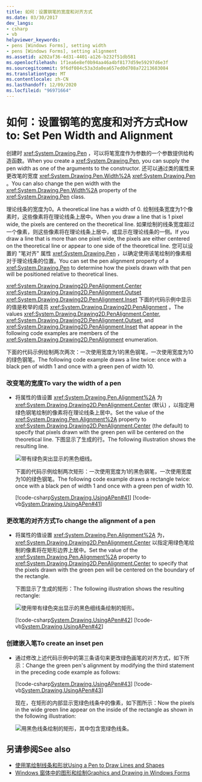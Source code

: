 ```yaml
---
title: 如何：设置钢笔的宽度和对齐方式
ms.date: 03/30/2017
dev_langs:
- csharp
- vb
helpviewer_keywords:
- pens [Windows Forms], setting width
- pens [Windows Forms], setting alignment
ms.assetid: a202af36-4d31-4401-a126-b232f51db581
ms.openlocfilehash: 1f1ea6e8ef0b94aa46a4bf8177d59e59297d6e3f
ms.sourcegitcommit: 9f6df084c53a3da0ea657ed0d708a72213683084
ms.translationtype: MT
ms.contentlocale: zh-CN
ms.lasthandoff: 12/09/2020
ms.locfileid: "96971664"
---
```

# <a name="how-to-set-pen-width-and-alignment"></a><span data-ttu-id="d39f0-102">如何：设置钢笔的宽度和对齐方式</span><span class="sxs-lookup"><span data-stu-id="d39f0-102">How to: Set Pen Width and Alignment</span></span>
<span data-ttu-id="d39f0-103">创建时 <xref:System.Drawing.Pen> ，可以将笔宽度作为参数的一个参数提供给构造函数。</span><span class="sxs-lookup"><span data-stu-id="d39f0-103">When you create a <xref:System.Drawing.Pen>, you can supply the pen width as one of the arguments to the constructor.</span></span> <span data-ttu-id="d39f0-104">还可以通过类的属性来更改笔的宽度 <xref:System.Drawing.Pen.Width%2A> <xref:System.Drawing.Pen> 。</span><span class="sxs-lookup"><span data-stu-id="d39f0-104">You can also change the pen width with the <xref:System.Drawing.Pen.Width%2A> property of the <xref:System.Drawing.Pen> class.</span></span>  
  
 <span data-ttu-id="d39f0-105">理论线条的宽度为0。</span><span class="sxs-lookup"><span data-stu-id="d39f0-105">A theoretical line has a width of 0.</span></span> <span data-ttu-id="d39f0-106">绘制线条宽度为1个像素时，这些像素将在理论线条上居中。</span><span class="sxs-lookup"><span data-stu-id="d39f0-106">When you draw a line that is 1 pixel wide, the pixels are centered on the theoretical line.</span></span> <span data-ttu-id="d39f0-107">如果绘制的线条宽度超过一个像素，则这些像素将在理论线条上居中，或显示在理论线条的一侧。</span><span class="sxs-lookup"><span data-stu-id="d39f0-107">If you draw a line that is more than one pixel wide, the pixels are either centered on the theoretical line or appear to one side of the theoretical line.</span></span> <span data-ttu-id="d39f0-108">您可以设置的 "笔对齐" 属性 <xref:System.Drawing.Pen> ，以确定使用该笔绘制的像素相对于理论线条的位置。</span><span class="sxs-lookup"><span data-stu-id="d39f0-108">You can set the pen alignment property of a <xref:System.Drawing.Pen> to determine how the pixels drawn with that pen will be positioned relative to theoretical lines.</span></span>  
  
 <span data-ttu-id="d39f0-109"><xref:System.Drawing.Drawing2D.PenAlignment.Center> <xref:System.Drawing.Drawing2D.PenAlignment.Outset> <xref:System.Drawing.Drawing2D.PenAlignment.Inset> 下面的代码示例中显示的值是枚举的成员 <xref:System.Drawing.Drawing2D.PenAlignment> 。</span><span class="sxs-lookup"><span data-stu-id="d39f0-109">The values <xref:System.Drawing.Drawing2D.PenAlignment.Center>, <xref:System.Drawing.Drawing2D.PenAlignment.Outset>, and <xref:System.Drawing.Drawing2D.PenAlignment.Inset> that appear in the following code examples are members of the <xref:System.Drawing.Drawing2D.PenAlignment> enumeration.</span></span>  
  
 <span data-ttu-id="d39f0-110">下面的代码示例绘制两次两次：一次使用宽度为1的黑色钢笔，一次使用宽度为10的绿色钢笔。</span><span class="sxs-lookup"><span data-stu-id="d39f0-110">The following code example draws a line twice: once with a black pen of width 1 and once with a green pen of width 10.</span></span>  
  
### <a name="to-vary-the-width-of-a-pen"></a><span data-ttu-id="d39f0-111">改变笔的宽度</span><span class="sxs-lookup"><span data-stu-id="d39f0-111">To vary the width of a pen</span></span>  
  
- <span data-ttu-id="d39f0-112">将属性的值设置 <xref:System.Drawing.Pen.Alignment%2A> 为 <xref:System.Drawing.Drawing2D.PenAlignment.Center> (默认) ，以指定用绿色钢笔绘制的像素将在理论线条上居中。</span><span class="sxs-lookup"><span data-stu-id="d39f0-112">Set the value of the <xref:System.Drawing.Pen.Alignment%2A> property to <xref:System.Drawing.Drawing2D.PenAlignment.Center> (the default) to specify that pixels drawn with the green pen will be centered on the theoretical line.</span></span> <span data-ttu-id="d39f0-113">下图显示了生成的行。</span><span class="sxs-lookup"><span data-stu-id="d39f0-113">The following illustration shows the resulting line.</span></span>  
  
     ![带有绿色突出显示的黑色细线。](./media/how-to-set-pen-width-and-alignment/green-pixels-centered-line.gif)  
  
     <span data-ttu-id="d39f0-115">下面的代码示例绘制两次矩形：一次使用宽度为1的黑色钢笔，一次使用宽度为10的绿色钢笔。</span><span class="sxs-lookup"><span data-stu-id="d39f0-115">The following code example draws a rectangle twice: once with a black pen of width 1 and once with a green pen of width 10.</span></span>  
  
     [!code-csharp[System.Drawing.UsingAPen#41](~/samples/snippets/csharp/VS_Snippets_Winforms/System.Drawing.UsingAPen/CS/Class1.cs#41)]
     [!code-vb[System.Drawing.UsingAPen#41](~/samples/snippets/visualbasic/VS_Snippets_Winforms/System.Drawing.UsingAPen/VB/Class1.vb#41)]  
  
### <a name="to-change-the-alignment-of-a-pen"></a><span data-ttu-id="d39f0-116">更改笔的对齐方式</span><span class="sxs-lookup"><span data-stu-id="d39f0-116">To change the alignment of a pen</span></span>  
  
- <span data-ttu-id="d39f0-117">将属性的值设置 <xref:System.Drawing.Pen.Alignment%2A> 为， <xref:System.Drawing.Drawing2D.PenAlignment.Center> 以指定用绿色笔绘制的像素将在矩形边界上居中。</span><span class="sxs-lookup"><span data-stu-id="d39f0-117">Set the value of the <xref:System.Drawing.Pen.Alignment%2A> property to <xref:System.Drawing.Drawing2D.PenAlignment.Center> to specify that the pixels drawn with the green pen will be centered on the boundary of the rectangle.</span></span>  
  
     <span data-ttu-id="d39f0-118">下图显示了生成的矩形：</span><span class="sxs-lookup"><span data-stu-id="d39f0-118">The following illustration shows the resulting rectangle:</span></span>
  
     ![使用带有绿色突出显示的黑色细线条绘制的矩形。](./media/how-to-set-pen-width-and-alignment/green-pixels-centered-rectangle.gif)  
  
     [!code-csharp[System.Drawing.UsingAPen#42](~/samples/snippets/csharp/VS_Snippets_Winforms/System.Drawing.UsingAPen/CS/Class1.cs#42)]
     [!code-vb[System.Drawing.UsingAPen#42](~/samples/snippets/visualbasic/VS_Snippets_Winforms/System.Drawing.UsingAPen/VB/Class1.vb#42)]  
  
### <a name="to-create-an-inset-pen"></a><span data-ttu-id="d39f0-120">创建嵌入笔</span><span class="sxs-lookup"><span data-stu-id="d39f0-120">To create an inset pen</span></span>  
  
- <span data-ttu-id="d39f0-121">通过修改上述代码示例中的第三条语句来更改绿色画笔的对齐方式，如下所示：</span><span class="sxs-lookup"><span data-stu-id="d39f0-121">Change the green pen's alignment by modifying the third statement in the preceding code example as follows:</span></span>  
  
     [!code-csharp[System.Drawing.UsingAPen#43](~/samples/snippets/csharp/VS_Snippets_Winforms/System.Drawing.UsingAPen/CS/Class1.cs#43)]
     [!code-vb[System.Drawing.UsingAPen#43](~/samples/snippets/visualbasic/VS_Snippets_Winforms/System.Drawing.UsingAPen/VB/Class1.vb#43)]  
  
     <span data-ttu-id="d39f0-122">现在，在矩形的内部显示宽绿色线条中的像素，如下图所示：</span><span class="sxs-lookup"><span data-stu-id="d39f0-122">Now the pixels in the wide green line appear on the inside of the rectangle as shown in the following illustration:</span></span>
  
     ![用黑色线条绘制的矩形，其中包含宽绿色线条。](./media/how-to-set-pen-width-and-alignment/green-pixels-inside-rectangle.gif)  
  
## <a name="see-also"></a><span data-ttu-id="d39f0-124">另请参阅</span><span class="sxs-lookup"><span data-stu-id="d39f0-124">See also</span></span>

- [<span data-ttu-id="d39f0-125">使用笔绘制线条和形状</span><span class="sxs-lookup"><span data-stu-id="d39f0-125">Using a Pen to Draw Lines and Shapes</span></span>](using-a-pen-to-draw-lines-and-shapes.md)
- [<span data-ttu-id="d39f0-126">Windows 窗体中的图形和绘制</span><span class="sxs-lookup"><span data-stu-id="d39f0-126">Graphics and Drawing in Windows Forms</span></span>](graphics-and-drawing-in-windows-forms.md)

